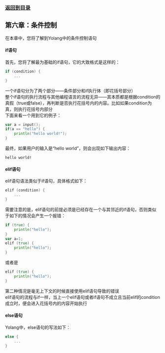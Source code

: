 ### [返回到目录](content.md)
## 第六章：条件控制
在本章中，您将了解到Yolang中的条件控制语句

#### if语句
首先，您将了解最为基础的if语句，它的大致格式是这样的：
```go
if (condition) {
    ...
}
```
一个if语句分为了两个部分——条件部分和if执行体（即花括号部分）\
整个if语句的执行流程与其他编程语言的流程无异——其本质都是根据condition的真假（true或false），再判断是否执行花括号内的内容。比如如果condition为真，则执行花括号内部分\
下面来看一个用到它的例子：
```go
var a = input();
if(a == "hello") {
    println("hello world!");
}
```
最终，如果用户的输入是“hello world”，则会出现如下输出内容：
```
hello world!
```
#### elif语句
elif语句语法类似于if语句，具体格式如下：
```go
elif (condition) {
    ...
}
```
需要注意的是，elif语句的前提必须是已经存在一个与其邻近的if语句，否则类似于如下的情况会产生一个报错：
```go
if (true) {
    println("hello");
}
var a=1;
elif (true) {
    println("hello");
}
```
或者是
```go
elif (true) {
    println("hello");
}
```
第二种情况是毫无上下文的时候直接使用elif语句导致的错误\
elif语句的流程与if一样，当上一个elif语句或者if语句不成立且当前elif的condition成立时，便会进入花括号内的内容开始执行
#### else语句
Yolang中，else语句的写法如下：
```go
else {
    ...
}
```
